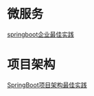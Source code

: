 # 微服务
[springboot企业最佳实践](https://github.com/engjose/springboot-sample)


# 项目架构
[SpringBoot项目架构最佳实践](https://github.com/engjose/springboot-sample)
